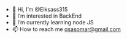 - 👋 Hi, I’m @Elksass315
- 👀 I’m interested in BackEnd
- 🌱 I’m currently learning node JS
- 📫 How to reach me qsasomar@gmail.com
